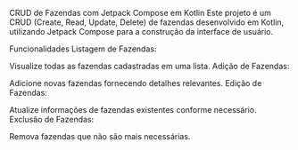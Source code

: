 CRUD de Fazendas com Jetpack Compose em Kotlin
Este projeto é um CRUD (Create, Read, Update, Delete) de fazendas desenvolvido em Kotlin, utilizando Jetpack Compose para a construção da interface de usuário.

Funcionalidades
Listagem de Fazendas:

Visualize todas as fazendas cadastradas em uma lista.
Adição de Fazendas:

Adicione novas fazendas fornecendo detalhes relevantes.
Edição de Fazendas:

Atualize informações de fazendas existentes conforme necessário.
Exclusão de Fazendas:

Remova fazendas que não são mais necessárias.
